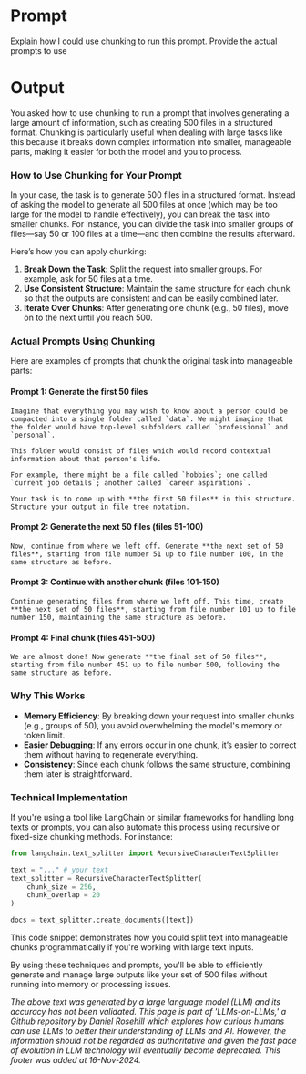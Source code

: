 # Prompt

Explain how I could use chunking to run this prompt. Provide the actual prompts to use

# Output

You asked how to use chunking to run a prompt that involves generating a large amount of information, such as creating 500 files in a structured format. Chunking is particularly useful when dealing with large tasks like this because it breaks down complex information into smaller, manageable parts, making it easier for both the model and you to process.

### How to Use Chunking for Your Prompt

In your case, the task is to generate 500 files in a structured format. Instead of asking the model to generate all 500 files at once (which may be too large for the model to handle effectively), you can break the task into smaller chunks. For instance, you can divide the task into smaller groups of files—say 50 or 100 files at a time—and then combine the results afterward.

Here’s how you can apply chunking:

1. **Break Down the Task**: Split the request into smaller groups. For example, ask for 50 files at a time.
2. **Use Consistent Structure**: Maintain the same structure for each chunk so that the outputs are consistent and can be easily combined later.
3. **Iterate Over Chunks**: After generating one chunk (e.g., 50 files), move on to the next until you reach 500.

### Actual Prompts Using Chunking

Here are examples of prompts that chunk the original task into manageable parts:

#### Prompt 1: Generate the first 50 files

```
Imagine that everything you may wish to know about a person could be compacted into a single folder called `data`. We might imagine that the folder would have top-level subfolders called `professional` and `personal`.

This folder would consist of files which would record contextual information about that person's life.

For example, there might be a file called `hobbies`; one called `current job details`; another called `career aspirations`.

Your task is to come up with **the first 50 files** in this structure. Structure your output in file tree notation.
```

#### Prompt 2: Generate the next 50 files (files 51-100)

```
Now, continue from where we left off. Generate **the next set of 50 files**, starting from file number 51 up to file number 100, in the same structure as before.
```

#### Prompt 3: Continue with another chunk (files 101-150)

```
Continue generating files from where we left off. This time, create **the next set of 50 files**, starting from file number 101 up to file number 150, maintaining the same structure as before.
```

#### Prompt 4: Final chunk (files 451-500)

```
We are almost done! Now generate **the final set of 50 files**, starting from file number 451 up to file number 500, following the same structure as before.
```

### Why This Works

- **Memory Efficiency**: By breaking down your request into smaller chunks (e.g., groups of 50), you avoid overwhelming the model's memory or token limit.
- **Easier Debugging**: If any errors occur in one chunk, it’s easier to correct them without having to regenerate everything.
- **Consistency**: Since each chunk follows the same structure, combining them later is straightforward.

### Technical Implementation

If you're using a tool like LangChain or similar frameworks for handling long texts or prompts, you can also automate this process using recursive or fixed-size chunking methods. For instance:

```python
from langchain.text_splitter import RecursiveCharacterTextSplitter

text = "..." # your text
text_splitter = RecursiveCharacterTextSplitter(
    chunk_size = 256,
    chunk_overlap = 20
)

docs = text_splitter.create_documents([text])
```

This code snippet demonstrates how you could split text into manageable chunks programmatically if you're working with large text inputs.

By using these techniques and prompts, you'll be able to efficiently generate and manage large outputs like your set of 500 files without running into memory or processing issues.

&#x20;

*The above text was generated by a large language model (LLM) and its accuracy has not been validated. This page is part of 'LLMs-on-LLMs,' a Github repository by Daniel Rosehill which explores how curious humans can use LLMs to better their understanding of LLMs and AI. However, the information should not be regarded as authoritative and given the fast pace of evolution in LLM technology will eventually become deprecated. This footer was added at 16-Nov-2024.*



